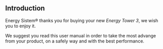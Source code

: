 ## Introduction

Energy Sistem® thanks you for buying your new *Energy Tower 3*, we wish you to enjoy it.

We suggest you read this user manual in order to take the most advange from your product, on a safely way and with the best performance.


